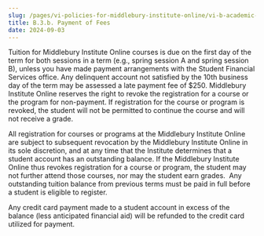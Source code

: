 ```yaml
---
slug: /pages/vi-policies-for-middlebury-institute-online/vi-b-academic-policies/b-3-policies-concerning-enrollment-payment/b-3-b-payment-of-fees
title: B.3.b. Payment of Fees
date: 2024-09-03
---
```

Tuition for Middlebury Institute Online courses is due on the first day of the term for both sessions in a term (e.g., spring session A and spring session B), unless you have made payment arrangements with the Student Financial Services office. Any delinquent account not satisfied by the 10th business day of the term may be assessed a late payment fee of $250. Middlebury Institute Online reserves the right to revoke the registration for a course or the program for non-payment. If registration for the course or program is revoked, the student will not be permitted to continue the course and will not receive a grade. 

All registration for courses or programs at the Middlebury Institute Online are subject to subsequent revocation by the Middlebury Institute Online in its sole discretion, and at any time that the Institute determines that a student account has an outstanding balance. If the Middlebury Institute Online thus revokes registration for a course or program, the student may not further attend those courses, nor may the student earn grades.  Any outstanding tuition balance from previous terms must be paid in full before a student is eligible to register. 

Any credit card payment made to a student account in excess of the balance (less anticipated financial aid) will be refunded to the credit card utilized for payment.

